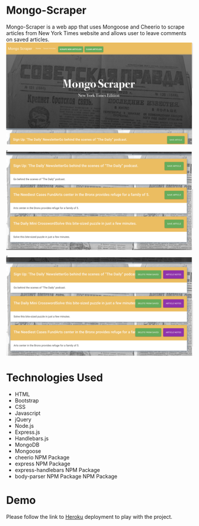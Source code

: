 # Mongo-Scraper
Mongo-Scraper is a web app that uses Mongoose and Cheerio to scrape articles from New York Times website and allows user to leave comments on saved articles.
![](public/images/2.png),![](public/images/3.png),![](public/images/4.png)
# Technologies Used
- HTML
- Bootstrap
- CSS
- Javascript
- jQuery
- Node.js
- Express.js
- Handlebars.js
- MongoDB
- Mongoose
- cheerio NPM Package
- express NPM Package
- express-handlebars NPM Package
- body-parser NPM Package NPM Package
# Demo
Please follow the link to [Heroku](https://mongo-scraper2019.herokuapp.com/) deployment to play with the project.
